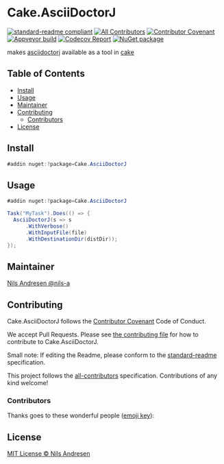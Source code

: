 # Cake.AsciiDoctorJ

[![standard-readme compliant][]][standard-readme]
[![All Contributors][all-contributors-badge]](#contributors)
[![Contributor Covenant][contrib-covenantimg]][contrib-covenant]
[![Appveyor build][appveyorimage]][appveyor]
[![Codecov Report][codecovimage]][codecov]
[![NuGet package][nugetimage]][nuget]

makes [asciidoctorj](https://github.com/asciidoctor/asciidoctorj) available as a tool in [cake](https://cakebuild.net/)

## Table of Contents

- [Install](#install)
- [Usage](#usage)
- [Maintainer](#maintainer)
- [Contributing](#contributing)
  - [Contributors](#contributors)
- [License](#license)

## Install

```cs
#addin nuget:?package=Cake.AsciiDoctorJ
```

## Usage

```cs
#addin nuget:?package=Cake.AsciiDoctorJ

Task("MyTask").Does(() => {
  AsciiDoctorJ(s => s
	  .WithVerbose()
	  .WithInputFile(file)
	  .WithDestinationDir(distDir));
});
```

## Maintainer

[Nils Andresen @nils-a][maintainer]

## Contributing

Cake.AsciiDoctorJ follows the [Contributor Covenant][contrib-covenant] Code of Conduct.

We accept Pull Requests.
Please see [the contributing file][contributing] for how to contribute to Cake.AsciiDoctorJ.

Small note: If editing the Readme, please conform to the [standard-readme][] specification.

This project follows the [all-contributors][] specification. Contributions of any kind welcome!

### Contributors

Thanks goes to these wonderful people ([emoji key][emoji-key]):

<!-- ALL-CONTRIBUTORS-LIST:START - Do not remove or modify this section -->
<!-- prettier-ignore -->
<!-- ALL-CONTRIBUTORS-LIST:END -->

## License

[MIT License © Nils Andresen][license]

[all-contributors]: https://github.com/all-contributors/all-contributors
[all-contributors-badge]: https://img.shields.io/github/all-contributors/cake-contrib/cake.AsciiDoctorJ/develop?&style=flat-square
[appveyor]: https://ci.appveyor.com/project/cakecontrib/cake-asciidoctorj
[appveyorimage]: https://img.shields.io/appveyor/ci/cakecontrib/cake-asciidoctorj.svg?logo=appveyor&style=flat-square
[codecov]: https://codecov.io/gh/cake-contrib/Cake.AsciiDoctorJ
[codecovimage]: https://img.shields.io/codecov/c/github/cake-contrib/Cake.AsciiDoctorJ.svg?logo=codecov&style=flat-square
[contrib-covenant]: https://www.contributor-covenant.org/version/2/0/code_of_conduct/
[contrib-covenantimg]: https://img.shields.io/badge/Contributor%20Covenant-v2.0%20adopted-ff69b4.svg
[contributing]: CONTRIBUTING.md
[emoji-key]: https://allcontributors.org/docs/en/emoji-key
[maintainer]: https://github.com/nils-a
[nuget]: https://nuget.org/packages/Cake.AsciiDoctorJ
[nugetimage]: https://img.shields.io/nuget/v/Cake.AsciiDoctorJ.svg?logo=nuget&style=flat-square
[license]: LICENSE.txt
[standard-readme]: https://github.com/RichardLitt/standard-readme
[standard-readme compliant]: https://img.shields.io/badge/readme%20style-standard-brightgreen.svg?style=flat-square

